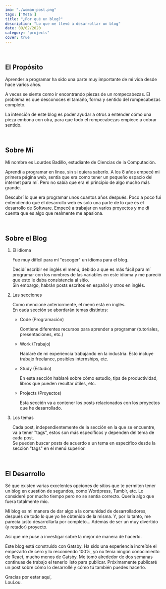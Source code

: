 ```yaml
---
ima: "./woman-post.png"
tags: ['Meta']
title: "¿Por qué un blog?"
description: "Lo que me llevó a desarrollar un blog"
date: 09/02/2020
category: "projects"
cover: true
---
```

<br>

## El Propósito

Aprender a programar ha sido una parte muy importante de mi vida desde hace varios años. 

A veces se siente como ir encontrando piezas de un rompecabezas. El problema es que desconoces el tamaño, forma y sentido del rompecabezas completo. 

La intención de este blog es poder ayudar a otros a entender cómo una pieza embona con otra, para que todo el rompecabezas empiece a cobrar sentido. 

<br>

## Sobre Mí

Mi nombre es Lourdes Badillo, estudiante de Ciencias de la Computación. 

Aprendí a programar en línea, sin si quiera saberlo. A los 8 años empecé mi primera página web, sentía que era como tener un pequeño espacio del internet para mí. Pero no sabía que era el principio de algo mucho más grande.

Descubrí lo que era programar unos cuantos años después. Poco a poco fui entendiendo que el desarrollo web es solo una parte de lo que es el desarrollo de Software. Empecé a trabajar en varios proyectos y me di cuenta que es algo que realmente me apasiona. 

<br>

## Sobre el Blog

1. El idioma 
   
    Fue muy difícil para mí "escoger" un idioma para el blog. 

    Decidí escribir en inglés el menú, debido a que es más fácil para mí programar con los nombres de las variables en este idioma y me pareció que esto le daba consistencia al sitio. <br>
Sin embargo, habrán posts escritos en español y otros en inglés. 
   
2. Las secciones
   
   Como mencioné anteriormente, el menú está en inglés. <br>
   En cada sección se abordarán temas distintos:

   - Code (Programación)

        Contiene diferentes recursos para aprender a programar (tutoriales, presentaciones, etc.)

   - Work (Trabajo)

        Hablaré de mi experiencia trabajando en la industria. Esto incluye trabajo freelance, posibles internships, etc. 

   - Study (Estudio)

        En esta sección hablaré sobre cómo estudio, tips de productividad, libros que pueden resultar útiles, etc.

   - Projects (Proyectos)

        Esta sección va a contener los posts relacionados con los proyectos que he desarrollado. 

3. Los temas

   Cada post, independientemente de la sección en la que se encuentre, va a tener "tags", estos son más específicos y dependen del tema de cada post.  
   Se pueden buscar posts de acuerdo a un tema en específico desde la sección "tags" en el menú superior.    

<br>

## El Desarrollo

Sé que existen varias excelentes opciones de sitios que te permiten tener un blog en cuestión de segundos, como Wordpress, Tumblr, etc. Lo consideré por mucho tiempo pero no se sentía correcto. Quería algo que fuera totalmente mío.

 Mi blog es mi manera de dar algo a la comunidad de desarrolladores, después de todo lo que yo he obtenido de la misma. Y, por lo tanto, me parecía justo desarrollarla por completo... Además de ser un muy divertido (y retador) proyecto.

 Así que me puse a investigar sobre la mejor de manera de hacerlo. 

 Este blog está construído con Gatsby. Ha sido una experiencia increíble el empezarlo de cero y lo recomiendo 100%, yo no tenía ningún conocimiento de React, mucho menos de Gatsby. Me tomó alrededor de dos semanas continuas de trabajo el tenerlo listo para publicar. Próximamente publicaré un post sobre cómo lo desarrollé y cómo tú también puedes hacerlo.

 Gracias por estar aquí, <br>
 LouLou.









 

